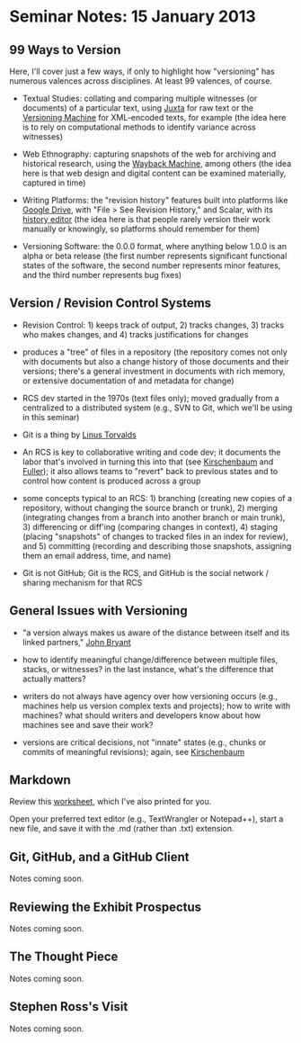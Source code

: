 # Seminar Notes: 15 January 2013 

## 99 Ways to Version 

Here, I'll cover just a few ways, if only to highlight how "versioning" has numerous valences across disciplines. At least 99 valences, of course.   

* Textual Studies: collating and comparing multiple witnesses (or documents) of a particular text, using [Juxta](http://juxtacommons.org/) for raw text or the [Versioning Machine](http://v-machine.org) for XML-encoded texts, for example (the idea here is to rely on computational methods to identify variance across witnesses) 

* Web Ethnography: capturing snapshots of the web for archiving and historical research, using the [Wayback Machine](http://web.archive.org/web/19981202001217/http://uvic.ca/), among others (the idea here is that web design and digital content can be examined materially, captured in time) 

* Writing Platforms: the "revision history" features built into platforms like [Google Drive](http://support.google.com/drive/bin/answer.py?hl=en&answer=190843), with "File > See Revision History," and Scalar, with its [history editor](http://scalar.usc.edu/nehvectors/nicest-kids/introduction.versions) (the idea here is that people rarely version their work manually or knowingly, so platforms should remember for them) 

* Versioning Software: the 0.0.0 format, where anything below 1.0.0 is an alpha or beta release (the first number represents significant functional states of the software, the second number represents minor features, and the third number represents bug fixes) 

## Version / Revision Control Systems

* Revision Control: 1) keeps track of output, 2) tracks changes, 3) tracks who makes changes, and 4) tracks justifications for changes

* produces a "tree" of files in a repository (the repository comes not only with documents but also a change history of those documents and their versions; there's a general investment in documents with rich memory, or extensive documentation of and metadata for change) 

* RCS dev started in the 1970s (text files only); moved gradually from a centralized to a distributed system (e.g., SVN to Git, which we'll be using in this seminar) 

* Git is a thing by [Linus Torvalds](http://en.wikipedia.org/wiki/Linus_Torvalds) 

* An RCS is key to collaborative writing and code dev; it documents the labor that's involved in turning this into that (see [Kirschenbaum](http://books.google.ca/books?id=CT0oPmcrciAC&dq) and [Fuller](http://books.google.ca/books?id=1FLIHNPucroC&dq)); it also allows teams to "revert" back to previous states and to control how content is produced across a group 

* some concepts typical to an RCS: 1) branching (creating new copies of a repository, without changing the source branch or trunk), 2) merging (integrating changes from a branch into another branch or main trunk), 3) differencing or diff'ing (comparing changes in context), 4) staging (placing "snapshots" of changes to tracked files in an index for review), and 5) committing (recording and describing those snapshots, assigning them an email address, time, and name) 

* Git is not GitHub; Git is the RCS, and GitHub is the social network / sharing mechanism for that RCS

## General Issues with Versioning 

* "a version always makes us aware of the distance between itself and its linked partners," [John Bryant](http://books.google.es/books/about/The_Fluid_Text.html?hl=es&id=1w4wpOdPbu4C)  

* how to identify meaningful change/difference between multiple files, stacks, or witnesses? in the last instance, what's the difference that actually matters? 

* writers do not always have agency over how versioning occurs (e.g., machines help us version complex texts and projects); how to write with machines? what should writers and developers know about how machines see and save their work? 

* versions are critical decisions, not "innate" states (e.g., chunks or commits of meaningful revisions); again, see [Kirschenbaum](http://books.google.ca/books?id=CT0oPmcrciAC&dq)  

## Markdown 

Review this [worksheet](http://blog.lib.umn.edu/crosb002/leadership/Markdown_Cheat_Sheet.pdf), which I've also printed for you.  

Open your preferred text editor (e.g., TextWrangler or Notepad++), start a new file, and save it with the .md (rather than .txt) extension. 

## Git, GitHub, and a GitHub Client  

Notes coming soon. 

## Reviewing the Exhibit Prospectus 

Notes coming soon.  

## The Thought Piece

Notes coming soon.  

## Stephen Ross's Visit 

Notes coming soon.  


